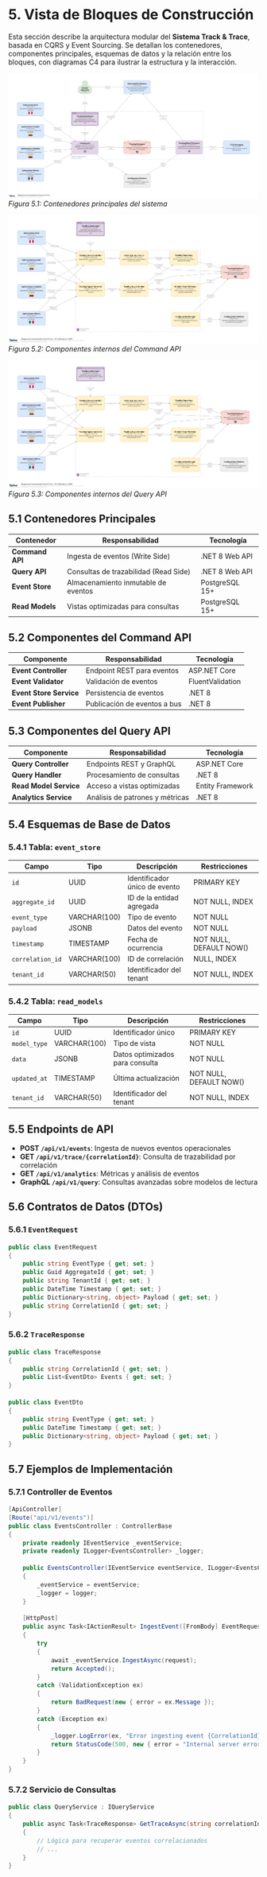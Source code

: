 # 5. Vista de Bloques de Construcción

Esta sección describe la arquitectura modular del **Sistema Track & Trace**, basada en CQRS y Event Sourcing. Se detallan los contenedores, componentes principales, esquemas de datos y la relación entre los bloques, con diagramas C4 para ilustrar la estructura y la interacción.

![Vista General del Sistema Track & Trace](/diagrams/servicios-corporativos/track_and_trace_system.png)
*Figura 5.1: Contenedores principales del sistema*

![Componentes Command API](/diagrams/servicios-corporativos/track_and_trace_tracking_api.png)
*Figura 5.2: Componentes internos del Command API*

![Componentes Query API](/diagrams/servicios-corporativos/track_and_trace_tracking_api.png)
*Figura 5.3: Componentes internos del Query API*

## 5.1 Contenedores Principales

| Contenedor         | Responsabilidad                        | Tecnología         |
|--------------------|----------------------------------------|--------------------|
| **Command API**    | Ingesta de eventos (Write Side)        | .NET 8 Web API     |
| **Query API**      | Consultas de trazabilidad (Read Side)  | .NET 8 Web API     |
| **Event Store**    | Almacenamiento inmutable de eventos    | PostgreSQL 15+     |
| **Read Models**    | Vistas optimizadas para consultas      | PostgreSQL 15+     |

## 5.2 Componentes del Command API

| Componente            | Responsabilidad                        | Tecnología         |
|-----------------------|----------------------------------------|--------------------|
| **Event Controller**  | Endpoint REST para eventos             | ASP.NET Core       |
| **Event Validator**   | Validación de eventos                  | FluentValidation   |
| **Event Store Service** | Persistencia de eventos              | .NET 8            |
| **Event Publisher**   | Publicación de eventos a bus           | .NET 8            |

## 5.3 Componentes del Query API

| Componente            | Responsabilidad                        | Tecnología         |
|-----------------------|----------------------------------------|--------------------|
| **Query Controller**  | Endpoints REST y GraphQL               | ASP.NET Core       |
| **Query Handler**     | Procesamiento de consultas             | .NET 8            |
| **Read Model Service**| Acceso a vistas optimizadas            | Entity Framework   |
| **Analytics Service** | Análisis de patrones y métricas        | .NET 8            |

## 5.4 Esquemas de Base de Datos

### 5.4.1 Tabla: `event_store`

| Campo           | Tipo           | Descripción                        | Restricciones                  |
|-----------------|---------------|------------------------------------|-------------------------------|
| `id`            | UUID          | Identificador único de evento      | PRIMARY KEY                   |
| `aggregate_id`  | UUID          | ID de la entidad agregada          | NOT NULL, INDEX               |
| `event_type`    | VARCHAR(100)  | Tipo de evento                     | NOT NULL                      |
| `payload`       | JSONB         | Datos del evento                   | NOT NULL                      |
| `timestamp`     | TIMESTAMP     | Fecha de ocurrencia                | NOT NULL, DEFAULT NOW()       |
| `correlation_id`| VARCHAR(100)  | ID de correlación                  | NULL, INDEX                   |
| `tenant_id`     | VARCHAR(50)   | Identificador del tenant           | NOT NULL, INDEX               |

### 5.4.2 Tabla: `read_models`

| Campo           | Tipo           | Descripción                        | Restricciones                  |
|-----------------|---------------|------------------------------------|-------------------------------|
| `id`            | UUID          | Identificador único                | PRIMARY KEY                   |
| `model_type`    | VARCHAR(100)  | Tipo de vista                      | NOT NULL                      |
| `data`          | JSONB         | Datos optimizados para consulta    | NOT NULL                      |
| `updated_at`    | TIMESTAMP     | Última actualización               | NOT NULL, DEFAULT NOW()       |
| `tenant_id`     | VARCHAR(50)   | Identificador del tenant           | NOT NULL, INDEX               |

## 5.5 Endpoints de API

- **POST `/api/v1/events`**: Ingesta de nuevos eventos operacionales
- **GET `/api/v1/trace/{correlationId}`**: Consulta de trazabilidad por correlación
- **GET `/api/v1/analytics`**: Métricas y análisis de eventos
- **GraphQL `/api/v1/query`**: Consultas avanzadas sobre modelos de lectura

## 5.6 Contratos de Datos (DTOs)

### 5.6.1 `EventRequest`

```csharp
public class EventRequest
{
    public string EventType { get; set; }
    public Guid AggregateId { get; set; }
    public string TenantId { get; set; }
    public DateTime Timestamp { get; set; }
    public Dictionary<string, object> Payload { get; set; }
    public string CorrelationId { get; set; }
}
```

### 5.6.2 `TraceResponse`

```csharp
public class TraceResponse
{
    public string CorrelationId { get; set; }
    public List<EventDto> Events { get; set; }
}

public class EventDto
{
    public string EventType { get; set; }
    public DateTime Timestamp { get; set; }
    public Dictionary<string, object> Payload { get; set; }
}
```

## 5.7 Ejemplos de Implementación

### 5.7.1 Controller de Eventos

```csharp
[ApiController]
[Route("api/v1/events")]
public class EventsController : ControllerBase
{
    private readonly IEventService _eventService;
    private readonly ILogger<EventsController> _logger;

    public EventsController(IEventService eventService, ILogger<EventsController> logger)
    {
        _eventService = eventService;
        _logger = logger;
    }

    [HttpPost]
    public async Task<IActionResult> IngestEvent([FromBody] EventRequest request)
    {
        try
        {
            await _eventService.IngestAsync(request);
            return Accepted();
        }
        catch (ValidationException ex)
        {
            return BadRequest(new { error = ex.Message });
        }
        catch (Exception ex)
        {
            _logger.LogError(ex, "Error ingesting event {CorrelationId}", request.CorrelationId);
            return StatusCode(500, new { error = "Internal server error" });
        }
    }
}
```

### 5.7.2 Servicio de Consultas

```csharp
public class QueryService : IQueryService
{
    public async Task<TraceResponse> GetTraceAsync(string correlationId)
    {
        // Lógica para recuperar eventos correlacionados
        // ...
    }
}
```
